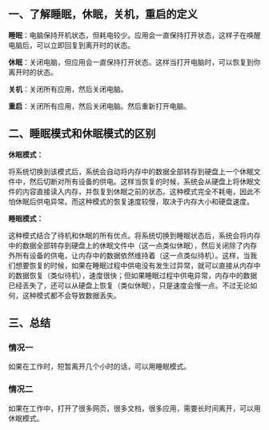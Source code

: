 ## 一、了解睡眠，休眠，关机，重启的定义

**睡眠**：电脑保持开机状态，但耗电较少。应用会一直保持打开状态，这样子在唤醒电脑后，可以立即回复到离开时的状态。

**休眠**：关闭电脑，但应用会一直保持打开状态。这样当打开电脑时，可以恢复到你离开时的状态。

**关机**：关闭所有应用，然后关闭电脑。

**重启**：关闭所有应用，然后关闭电脑。然后重新打开电脑。

## 二、睡眠模式和休眠模式的区别

**休眠模式：**

将系统切换到该模式后，系统会自动将内存中的数据全部转存到硬盘上一个休眠文件中，然后切断对所有设备的供电。这样当恢复的时候，系统会从硬盘上将休眠文件的内容直接读入内存，并恢复到休眠之前的状态。这种模式完全不耗电，因此不怕休眠后供电异常。而这种模式的恢复速度较慢，取决于内存大小和硬盘速度。

**睡眠模式：**

这种模式结合了待机和休眠的所有优点。将系统切换到睡眠状态后，系统会将内存中的数据全部转存到硬盘上的休眠文件中（这一点类似休眠），然后关闭除了内存外所有设备的供电，让内存中的数据依然维持着（这一点类似待机）。这样，当我们想要恢复的时候，如果在睡眠过程中供电没有发生过异常，就可以直接从内存中的数据恢复（类似待机），速度很快；但如果睡眠过程中供电异常，内存中的数据已经丢失了，还可以从硬盘上恢复（类似休眠），只是速度会慢一点。不过无论如何，这种模式都不会导致数据丢失。

## 三、总结

### 情况一

如果在工作时，短暂离开几个小时的话，可以用睡眠模式。

### 情况二

如果在工作中，打开了很多网页，很多文档，很多应用，需要长时间离开，可以用休眠模式。
